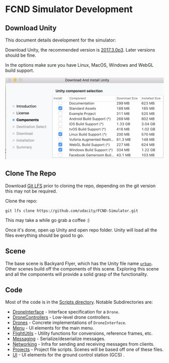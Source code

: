 # FCND Simulator Development

## Download Unity

This document details development for the simulator:

Download Unity, the recommended version is [2017.3.0p3](https://unity3d.com/unity/qa/patch-releases?version=2017.3). Later versions should be fine. 

In the options make sure you have Linux, MacOS, Windows and WebGL build support.

![Install Components](./DevGuide/install.png)

## Clone The Repo

Download [Git LFS](https://git-lfs.github.com/) prior to cloning the repo, depending on the git version this may not be required.

Clone the repo:

```
git lfs clone https://github.com/udacity/FCND-Simulator.git
```

This may take a while go grab a coffee :)

Once it's done, open up Unity and open repo folder. Unity will load all the files everything should be good to go.

## Scene

The base scene is Backyard Flyer, which has the Unity file name [`urban`](./Assets/Scenes/urban.unity). Other scenes build off the components of this scene. Exploring this scene and all the components will provide a solid grasp of the functionality.

## Code

Most of the code is in the [Scripts directory](./Assets/Scripts). Notable Subdirectories are:

- [DroneInterface](./Assets/Scripts/DroneInterface) - Interface specification for a `Drone`.
- [DroneControllers](./Assets/Scripts/DroneControllers) - Low-level drone controllers.
- [Drones](./Assets/Scripts/Drones) - Concrete implementations of `DroneInterface`.
- [Menu](./Assets/Scripts/Menu) - UI elements for the main menu.
- [FlightUtils](./Assets/Scripts/FlightUtils) - Utility functions for conversions, reference frames, etc.
- [Messaging](./Assets/Scripts/Messaging) - Serialize/deserialize messages.
- [Networking](./Assets/Scripts/Networking) - Infra for sending and receiving messages from clients.
- [Projects](./Assets/Scripts/Projects) - Project file scripts. Scenes will be based off one of these files.
- [UI](./Assets/Scripts/UI) - UI elements for the ground control station (GCS) .